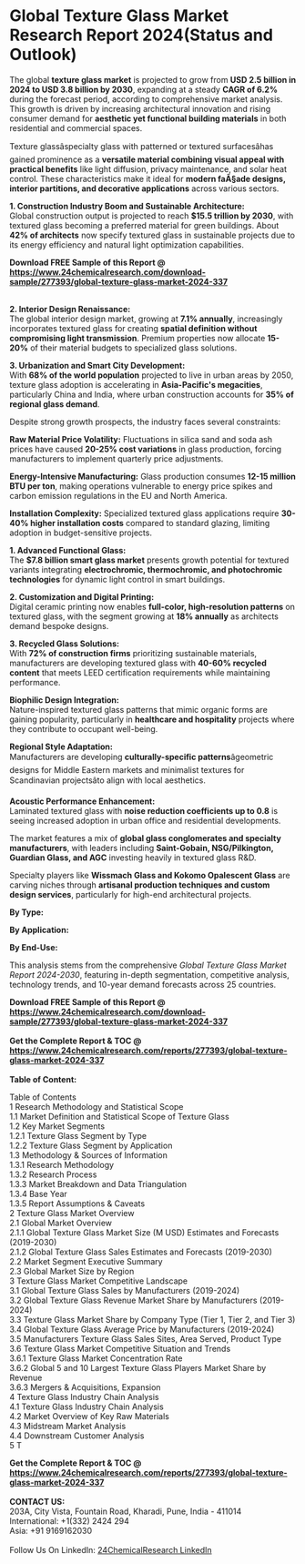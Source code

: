 <h1>Global Texture Glass Market Research Report 2024(Status and Outlook)</h1><p>The global <strong>texture glass market</strong> is projected to grow from <strong>USD 2.5 billion in 2024 to USD 3.8 billion by 2030</strong>, expanding at a steady <strong>CAGR of 6.2%</strong> during the forecast period, according to comprehensive market analysis. This growth is driven by increasing architectural innovation and rising consumer demand for <strong>aesthetic yet functional building materials</strong> in both residential and commercial spaces.</p><p>Texture glassâspecialty glass with patterned or textured surfacesâhas gained prominence as a <strong>versatile material combining visual appeal with practical benefits</strong> like light diffusion, privacy maintenance, and solar heat control. These characteristics make it ideal for <strong>modern faÃ§ade designs, interior partitions, and decorative applications</strong> across various sectors.</p><p><strong>1. Construction Industry Boom and Sustainable Architecture:</strong><br>
Global construction output is projected to reach <strong>$15.5 trillion by 2030</strong>, with textured glass becoming a preferred material for green buildings. About <strong>42% of architects</strong> now specify textured glass in sustainable projects due to its energy efficiency and natural light optimization capabilities.</p><div><b>Download FREE Sample of this Report @ 
            <a href="https://www.24chemicalresearch.com/download-sample/277393/global-texture-glass-market-2024-337">
            https://www.24chemicalresearch.com/download-sample/277393/global-texture-glass-market-2024-337</a></b></div><br><p><strong>2. Interior Design Renaissance:</strong><br>
The global interior design market, growing at <strong>7.1% annually</strong>, increasingly incorporates textured glass for creating <strong>spatial definition without compromising light transmission</strong>. Premium properties now allocate <strong>15-20%</strong> of their material budgets to specialized glass solutions.</p><p><strong>3. Urbanization and Smart City Development:</strong><br>
With <strong>68% of the world population</strong> projected to live in urban areas by 2050, texture glass adoption is accelerating in <strong>Asia-Pacific's megacities</strong>, particularly China and India, where urban construction accounts for <strong>35% of regional glass demand</strong>.</p><p>Despite strong growth prospects, the industry faces several constraints:</p><p><strong>Raw Material Price Volatility:</strong> Fluctuations in silica sand and soda ash prices have caused <strong>20-25% cost variations</strong> in glass production, forcing manufacturers to implement quarterly price adjustments.</p><p><strong>Energy-Intensive Manufacturing:</strong> Glass production consumes <strong>12-15 million BTU per ton</strong>, making operations vulnerable to energy price spikes and carbon emission regulations in the EU and North America.</p><p><strong>Installation Complexity:</strong> Specialized textured glass applications require <strong>30-40% higher installation costs</strong> compared to standard glazing, limiting adoption in budget-sensitive projects.</p><p><strong>1. Advanced Functional Glass:</strong><br>
The <strong>$7.8 billion smart glass market</strong> presents growth potential for textured variants integrating <strong>electrochromic, thermochromic, and photochromic technologies</strong> for dynamic light control in smart buildings.</p><p><strong>2. Customization and Digital Printing:</strong><br>
Digital ceramic printing now enables <strong>full-color, high-resolution patterns</strong> on textured glass, with the segment growing at <strong>18% annually</strong> as architects demand bespoke designs.</p><p><strong>3. Recycled Glass Solutions:</strong><br>
With <strong>72% of construction firms</strong> prioritizing sustainable materials, manufacturers are developing textured glass with <strong>40-60% recycled content</strong> that meets LEED certification requirements while maintaining performance.</p><p><strong>Biophilic Design Integration:</strong><br>
	Nature-inspired textured glass patterns that mimic organic forms are gaining popularity, particularly in <strong>healthcare and hospitality</strong> projects where they contribute to occupant well-being.</p><p><strong>Regional Style Adaptation:</strong><br>
	Manufacturers are developing <strong>culturally-specific patterns</strong>âgeometric designs for Middle Eastern markets and minimalist textures for Scandinavian projectsâto align with local aesthetics.</p><p><strong>Acoustic Performance Enhancement:</strong><br>
	Laminated textured glass with <strong>noise reduction coefficients up to 0.8</strong> is seeing increased adoption in urban office and residential developments.</p><p>The market features a mix of <strong>global glass conglomerates and specialty manufacturers</strong>, with leaders including <strong>Saint-Gobain, NSG/Pilkington, Guardian Glass, and AGC</strong> investing heavily in textured glass R&amp;D.</p><p>Specialty players like <strong>Wissmach Glass and Kokomo Opalescent Glass</strong> are carving niches through <strong>artisanal production techniques and custom design services</strong>, particularly for high-end architectural projects.</p><p><strong>By Type:</strong></p><p><strong>By Application:</strong></p><p><strong>By End-Use:</strong></p><p>This analysis stems from the comprehensive <em>Global Texture Glass Market Report 2024-2030</em>, featuring in-depth segmentation, competitive analysis, technology trends, and 10-year demand forecasts across 25 countries.</p><div><b>Download FREE Sample of this Report @ 
            <a href="https://www.24chemicalresearch.com/download-sample/277393/global-texture-glass-market-2024-337">
            https://www.24chemicalresearch.com/download-sample/277393/global-texture-glass-market-2024-337</a></b></div><br><div><b>Get the Complete Report & TOC @ 
            <a href="https://www.24chemicalresearch.com/reports/277393/global-texture-glass-market-2024-337">
            https://www.24chemicalresearch.com/reports/277393/global-texture-glass-market-2024-337</a></b></div><br>
            <b>Table of Content:</b><p>Table of Contents<br />
1 Research Methodology and Statistical Scope<br />
1.1 Market Definition and Statistical Scope of Texture Glass<br />
1.2 Key Market Segments<br />
1.2.1 Texture Glass Segment by Type<br />
1.2.2 Texture Glass Segment by Application<br />
1.3 Methodology & Sources of Information<br />
1.3.1 Research Methodology<br />
1.3.2 Research Process<br />
1.3.3 Market Breakdown and Data Triangulation<br />
1.3.4 Base Year<br />
1.3.5 Report Assumptions & Caveats<br />
2 Texture Glass Market Overview<br />
2.1 Global Market Overview<br />
2.1.1 Global Texture Glass Market Size (M USD) Estimates and Forecasts (2019-2030)<br />
2.1.2 Global Texture Glass Sales Estimates and Forecasts (2019-2030)<br />
2.2 Market Segment Executive Summary<br />
2.3 Global Market Size by Region<br />
3 Texture Glass Market Competitive Landscape<br />
3.1 Global Texture Glass Sales by Manufacturers (2019-2024)<br />
3.2 Global Texture Glass Revenue Market Share by Manufacturers (2019-2024)<br />
3.3 Texture Glass Market Share by Company Type (Tier 1, Tier 2, and Tier 3)<br />
3.4 Global Texture Glass Average Price by Manufacturers (2019-2024)<br />
3.5 Manufacturers Texture Glass Sales Sites, Area Served, Product Type<br />
3.6 Texture Glass Market Competitive Situation and Trends<br />
3.6.1 Texture Glass Market Concentration Rate<br />
3.6.2 Global 5 and 10 Largest Texture Glass Players Market Share by Revenue<br />
3.6.3 Mergers & Acquisitions, Expansion<br />
4 Texture Glass Industry Chain Analysis<br />
4.1 Texture Glass Industry Chain Analysis<br />
4.2 Market Overview of Key Raw Materials<br />
4.3 Midstream Market Analysis<br />
4.4 Downstream Customer Analysis<br />
5 T</p><div><b>Get the Complete Report & TOC @ 
            <a href="https://www.24chemicalresearch.com/reports/277393/global-texture-glass-market-2024-337">
            https://www.24chemicalresearch.com/reports/277393/global-texture-glass-market-2024-337</a></b></div><br><b>CONTACT US:</b><br>
            203A, City Vista, Fountain Road, Kharadi, Pune, India - 411014<br>
            International: +1(332) 2424 294<br>
            Asia: +91 9169162030 <br><br>
            Follow Us On LinkedIn: <a href="https://www.linkedin.com/company/24chemicalresearch/">24ChemicalResearch LinkedIn</a>